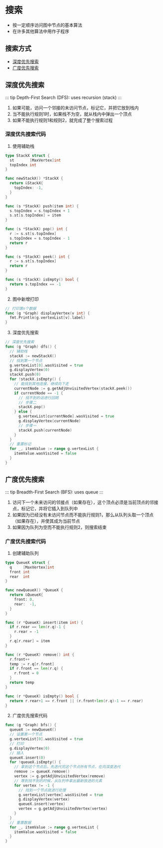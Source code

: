 # 搜索

* 按一定顺序访问图中节点的基本算法
* 在许多其他算法中用作子程序

## 搜索方式

* [深度优先搜索](./graph-search.md#深度优先搜索)
* [广度优先搜索](./graph-search.md#广度优先搜索)

## 深度优先搜索

::: tip
Depth-First Search (DFS): uses recursion (stack)
:::

1. 如果可能，访问一个邻接的未访问节点，标记它，并把它放到栈内
2. 当不能执行规则1时，如果栈不为空，就从栈内中弹出一个顶点
3. 如果不能执行规则1和规则2，就完成了整个搜索过程

### 深度优先搜索代码

1. 使用辅助栈

```Go
type StackX struct {
  st       [MaxVertex]int
  topIndex int
}

func newStackX() *StackX {
  return &StackX{
    topIndex: -1,
  }
}

func (s *StackX) push(item int) {
  s.topIndex = s.topIndex + 1
  s.st[s.topIndex] = item
}

func (s *StackX) pop() int {
  r := s.st[s.topIndex]
  s.topIndex = s.topIndex - 1
  return r
}

func (s *StackX) peek() int {
  r := s.st[s.topIndex]
  return r
}

func (s *StackX) isEmpty() bool {
  return s.topIndex == -1
}
```

2. 图中新增打印

```Go
// 打印第n个数据
func (g *Graph) displayVertex(v int) {
  fmt.Println(g.vertexList[v].label)
}
```

3. 深度优先搜索

```Go
// 深度优先搜索
func (g *Graph) dfs() {
  // 辅助栈
  stackX := newStackX()
  // 找到第一个节点
  g.vertexList[0].wasVisited = true
  g.displayVertex(0)
  stackX.push(0)
  for !stackX.isEmpty() {
    // 能找到其他连接，继续向下走
    currentNode := g.getAdjUnvisitedVertex(stackX.peek())
    if currentNode == -1 {
      // 找不到的话进行回朔
      // 步骤二
      stackX.pop()
    } else {
      g.vertexList[currentNode].wasVisited = true
      g.displayVertex(currentNode)
      // 步骤一
      stackX.push(currentNode)
    }
  }
  // 重置标记
  for _, itemValue := range g.vertexList {
    itemValue.wasVisited = false
  }
}
```

## 广度优先搜索

::: tip
Breadth-First Search (BFS): uses queue
:::

1. 访问下一个未来访问的邻接点（如果存在），这个顶点必须是当前顶点的邻接点，标记它，并将它插入到队列中
2. 如果因为已经没有未访问节点而不能执行规则1，那么从队列头取一个顶点（如果存在），并使其成为当前节点
3. 如果因为队列为空而不能执行规则2，则搜索结束

### 广度优先搜索代码

1. 创建辅助队列

```Go
type QueueX struct {
  q     [MaxVertex]int
  front int
  rear  int
}

func newQueueX() *QueueX {
  return &QueueX{
    front: 0,
    rear:  -1,
  }
}

func (r *QueueX) insert(item int) {
  if r.rear == len(r.q)-1 {
    r.rear = -1
  }
  r.q[r.rear] = item
}

func (r *QueueX) remove() int {
  r.front++
  temp := r.q[r.front]
  if r.front == len(r.q) {
    r.front = 0
  }
  return temp
}

func (r *QueueX) isEmpty() bool {
  return r.rear+1 == r.front || (r.front+len(r.q)-1 == r.rear)
}
```

2. 广度优先搜索代码

```Go
func (g *Graph) bfs() {
  queueX := newQueueX()
  // 设置第一个节点
  g.vertexList[0].wasVisited = true
  // 打印
  g.displayVertex(0)
  // 插入
  queueX.insert(0)
  for !queueX.isEmpty() {
    // 拿到这个节点后，先迭代完这个节点所有节点，在向深度迭代
    remove := queueX.remove()
    vertex := g.getAdjUnvisitedVertex(remove)
    // 等到找不到的时候，从队列中拿出最新放进的元素
    for vertex != -1 {
      // 找到一个节点就进行处理
      g.vertexList[vertex].wasVisited = true
      g.displayVertex(vertex)
      queueX.insert(vertex)
      vertex = g.getAdjUnvisitedVertex(vertex)
    }
  }
  // 重置数据
  for _, itemValue := range g.vertexList {
    itemValue.wasVisited = false
  }
}
```
